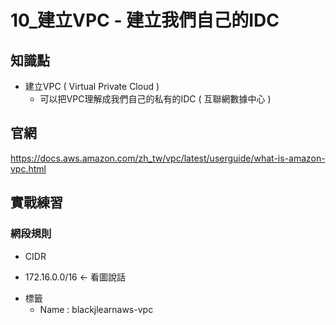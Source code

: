 10_建立VPC - 建立我們自己的IDC
===============================

## 知識點

+ 建立VPC ( Virtual Private Cloud )
  + 可以把VPC理解成我們自己的私有的IDC ( 互聯網數據中心 )


## 官網

https://docs.aws.amazon.com/zh_tw/vpc/latest/userguide/what-is-amazon-vpc.html

## 實戰練習

### 網段規則

+  CIDR
  * 172.16.0.0/16 <- 看圖說話

+ 標籤
  * Name : blackjlearnaws-vpc